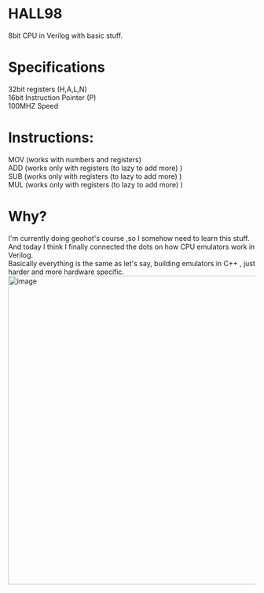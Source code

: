 # HALL98
8bit CPU in Verilog with basic stuff.


<h1>Specifications</h1>
32bit registers (H,A,L,N)<br>
16bit Instruction Pointer (P)<br>
100MHZ Speed

<h1>Instructions: </h1>
MOV (works with numbers and registers)
<br>
ADD (works only with registers (to lazy to add more) ) 
<br>
SUB (works only with registers (to lazy to add more) )
<br>
MUL (works only with registers (to lazy to add more) )

<h1>Why? </h1>
I'm currently doing geohot's course ,so I somehow need to learn this stuff.
<br>
And today I think I finally connected the dots on how CPU emulators work in Verilog.
<br>
Basically everything is the same as let's say, building emulators in C++ , just harder and more hardware specific.

<img width="627" alt="image" src="https://user-images.githubusercontent.com/59802817/174658376-8cce2512-988e-4633-b895-e1ee427b1068.png">
